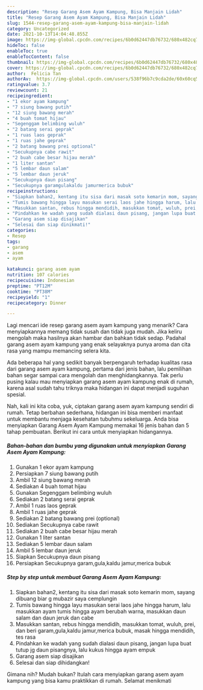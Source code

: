 ```yaml
---
description: "Resep Garang Asem Ayam Kampung, Bisa Manjain Lidah"
title: "Resep Garang Asem Ayam Kampung, Bisa Manjain Lidah"
slug: 1544-resep-garang-asem-ayam-kampung-bisa-manjain-lidah
category: Uncategorized
date: 2021-10-13T14:04:48.855Z
image: https://img-global.cpcdn.com/recipes/6b0d62447db76732/680x482cq70/garang-asem-ayam-kampung-foto-resep-utama.jpg
hideToc: false
enableToc: true
enableTocContent: false
thumbnail: https://img-global.cpcdn.com/recipes/6b0d62447db76732/680x482cq70/garang-asem-ayam-kampung-foto-resep-utama.jpg
cover: https://img-global.cpcdn.com/recipes/6b0d62447db76732/680x482cq70/garang-asem-ayam-kampung-foto-resep-utama.jpg
author:  Felicia Tan
authorAv:  https://img-global.cpcdn.com/users/538f96b7c9cda2de/60x60cq50/avatar.jpg
ratingvalue: 3.7
reviewcount: 21
recipeingredient:
- "1 ekor ayam kampung"
- "7 siung bawang putih"
- "12 siung bawang merah"
- "4 buah tomat hijau"
- "Segenggam belimbing wuluh"
- "2 batang serai geprak"
- "1 ruas laos geprak"
- "1 ruas jahe geprak"
- "2 batang bawang prei optional"
- "Secukupnya cabe rawit"
- "2 buah cabe besar hijau merah"
- "1 liter santan"
- "5 lembar daun salam"
- "5 lembar daun jeruk"
- "Secukupnya daun pisang"
- "Secukupnya garamgulakaldu jamurmerica bubuk"
recipeinstructions:
- "Siapkan bahan2, kentang itu sisa dari masak soto kemarin mom, sayang dibuang biar g mubazir saya cemplungin"
- "Tumis bawang hingga layu masukan serai laos jahe hingga harum, lalu masukkan ayam tumis hingga ayam berubah warna, masukkan daun salam dan daun jeruk dan cabe"
- "Masukkan santan, rebus hingga mendidih, masukkan tomat, wuluh, prei, dan beri garam,gula,kaldu jamur,merica bubuk, masak hingga mendidih, tes rasa"
- "Pindahkan ke wadah yang sudah dialasi daun pisang, jangan lupa buat tutup jg daun pisangnya, lalu kukus hingga ayam empuk"
- "Garang asem siap disajikan"
- "Selesai dan siap dinikmati!"
categories:
- Resep
tags:
- garang
- asem
- ayam

katakunci: garang asem ayam 
nutrition: 107 calories
recipecuisine: Indonesian
preptime: "PT12M"
cooktime: "PT38M"
recipeyield: "1"
recipecategory: Dinner

---
```



Lagi mencari ide resep garang asem ayam kampung yang menarik? Cara menyiapkannya memang tidak susah dan tidak juga mudah. Jika keliru mengolah maka hasilnya akan hambar dan bahkan tidak sedap. Padahal garang asem ayam kampung yang enak selayaknya punya aroma dan cita rasa yang mampu memancing selera kita.




Ada beberapa hal yang sedikit banyak berpengaruh terhadap kualitas rasa dari garang asem ayam kampung, pertama dari jenis bahan, lalu pemilihan bahan segar sampai cara mengolah dan menghidangkannya. Tak perlu pusing kalau mau menyiapkan garang asem ayam kampung enak di rumah, karena asal sudah tahu triknya maka hidangan ini dapat menjadi suguhan spesial.


Nah, kali ini kita coba, yuk, ciptakan garang asem ayam kampung sendiri di rumah. Tetap berbahan sederhana, hidangan ini bisa memberi manfaat untuk membantu menjaga kesehatan tubuhmu sekeluarga. Anda bisa menyiapkan Garang Asem Ayam Kampung memakai 16 jenis bahan dan 5 tahap pembuatan. Berikut ini cara untuk menyiapkan hidangannya.

<!--inarticleads1-->

##### Bahan-bahan dan bumbu yang digunakan untuk menyiapkan Garang Asem Ayam Kampung:

1. Gunakan 1 ekor ayam kampung
1. Persiapkan 7 siung bawang putih
1. Ambil 12 siung bawang merah
1. Sediakan 4 buah tomat hijau
1. Gunakan Segenggam belimbing wuluh
1. Sediakan 2 batang serai geprak
1. Ambil 1 ruas laos geprak
1. Ambil 1 ruas jahe geprak
1. Sediakan 2 batang bawang prei (optional)
1. Sediakan Secukupnya cabe rawit
1. Sediakan 2 buah cabe besar hijau merah
1. Gunakan 1 liter santan
1. Sediakan 5 lembar daun salam
1. Ambil 5 lembar daun jeruk
1. Siapkan Secukupnya daun pisang
1. Persiapkan Secukupnya garam,gula,kaldu jamur,merica bubuk




<!--inarticleads2-->

##### Step by step untuk membuat Garang Asem Ayam Kampung:

1. Siapkan bahan2, kentang itu sisa dari masak soto kemarin mom, sayang dibuang biar g mubazir saya cemplungin
1. Tumis bawang hingga layu masukan serai laos jahe hingga harum, lalu masukkan ayam tumis hingga ayam berubah warna, masukkan daun salam dan daun jeruk dan cabe
1. Masukkan santan, rebus hingga mendidih, masukkan tomat, wuluh, prei, dan beri garam,gula,kaldu jamur,merica bubuk, masak hingga mendidih, tes rasa
1. Pindahkan ke wadah yang sudah dialasi daun pisang, jangan lupa buat tutup jg daun pisangnya, lalu kukus hingga ayam empuk
1. Garang asem siap disajikan
1. Selesai dan siap dihidangkan!



Gimana nih? Mudah bukan? Itulah cara menyiapkan garang asem ayam kampung yang bisa kamu praktikkan di rumah. Selamat menikmati
